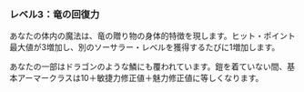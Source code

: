 ### レベル3：竜の回復力

あなたの体内の魔法は、竜の贈り物の身体的特徴を現します。ヒット・ポイント最大値が3増加し、別のソーサラー・レベルを獲得するたびに1増加します。

あなたの一部はドラゴンのような鱗にも覆われています。鎧を着ていない間、基本アーマークラスは10＋敏捷力修正値＋魅力修正値に等しくなります。
